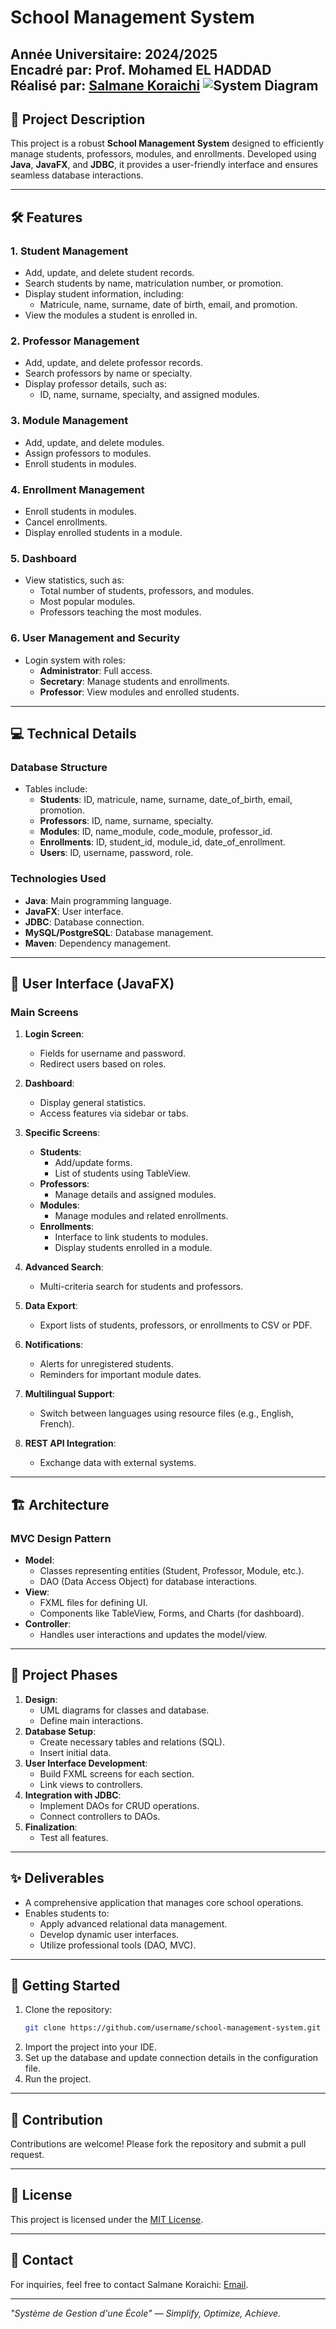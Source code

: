 # School Management System


**Année Universitaire**: 2024/2025  
**Encadré par**: Prof. Mohamed EL HADDAD  
**Réalisé par**: [Salmane Koraichi](#)
![System Diagram](diagram.jpg)
---

## 🎯 Project Description

This project is a robust **School Management System** designed to efficiently manage students, professors, modules, and enrollments. Developed using **Java**, **JavaFX**, and **JDBC**, it provides a user-friendly interface and ensures seamless database interactions.

---

## 🛠️ Features

### 1. **Student Management**
- Add, update, and delete student records.
- Search students by name, matriculation number, or promotion.
- Display student information, including:
  - Matricule, name, surname, date of birth, email, and promotion.
- View the modules a student is enrolled in.

### 2. **Professor Management**
- Add, update, and delete professor records.
- Search professors by name or specialty.
- Display professor details, such as:
  - ID, name, surname, specialty, and assigned modules.

### 3. **Module Management**
- Add, update, and delete modules.
- Assign professors to modules.
- Enroll students in modules.

### 4. **Enrollment Management**
- Enroll students in modules.
- Cancel enrollments.
- Display enrolled students in a module.

### 5. **Dashboard**
- View statistics, such as:
  - Total number of students, professors, and modules.
  - Most popular modules.
  - Professors teaching the most modules.

### 6. **User Management and Security**
- Login system with roles:
  - **Administrator**: Full access.
  - **Secretary**: Manage students and enrollments.
  - **Professor**: View modules and enrolled students.

---

## 💻 Technical Details

### **Database Structure**

- Tables include:
  - **Students**: ID, matricule, name, surname, date_of_birth, email, promotion.
  - **Professors**: ID, name, surname, specialty.
  - **Modules**: ID, name_module, code_module, professor_id.
  - **Enrollments**: ID, student_id, module_id, date_of_enrollment.
  - **Users**: ID, username, password, role.

### **Technologies Used**

- **Java**: Main programming language.
- **JavaFX**: User interface.
- **JDBC**: Database connection.
- **MySQL/PostgreSQL**: Database management.
- **Maven**: Dependency management.

---

## 🎨 User Interface (JavaFX)

### Main Screens
1. **Login Screen**:
   - Fields for username and password.
   - Redirect users based on roles.

2. **Dashboard**:
   - Display general statistics.
   - Access features via sidebar or tabs.

3. **Specific Screens**:
   - **Students**:
     - Add/update forms.
     - List of students using TableView.
   - **Professors**:
     - Manage details and assigned modules.
   - **Modules**:
     - Manage modules and related enrollments.
   - **Enrollments**:
     - Interface to link students to modules.
     - Display students enrolled in a module.

4. **Advanced Search**:
   - Multi-criteria search for students and professors.

5. **Data Export**:
   - Export lists of students, professors, or enrollments to CSV or PDF.

6. **Notifications**:
   - Alerts for unregistered students.
   - Reminders for important module dates.

7. **Multilingual Support**:
   - Switch between languages using resource files (e.g., English, French).

8. **REST API Integration**:
   - Exchange data with external systems.

---

## 🏗️ Architecture

### **MVC Design Pattern**

- **Model**:
  - Classes representing entities (Student, Professor, Module, etc.).
  - DAO (Data Access Object) for database interactions.
- **View**:
  - FXML files for defining UI.
  - Components like TableView, Forms, and Charts (for dashboard).
- **Controller**:
  - Handles user interactions and updates the model/view.

---

## 📅 Project Phases

1. **Design**:
   - UML diagrams for classes and database.
   - Define main interactions.
2. **Database Setup**:
   - Create necessary tables and relations (SQL).
   - Insert initial data.
3. **User Interface Development**:
   - Build FXML screens for each section.
   - Link views to controllers.
4. **Integration with JDBC**:
   - Implement DAOs for CRUD operations.
   - Connect controllers to DAOs.
5. **Finalization**:
   - Test all features.

---

## ✨ Deliverables

- A comprehensive application that manages core school operations.
- Enables students to:
  - Apply advanced relational data management.
  - Develop dynamic user interfaces.
  - Utilize professional tools (DAO, MVC).

---

## 🚀 Getting Started

1. Clone the repository:
   ```bash
   git clone https://github.com/username/school-management-system.git
   ```
2. Import the project into your IDE.
3. Set up the database and update connection details in the configuration file.
4. Run the project.

---

## 🤝 Contribution

Contributions are welcome! Please fork the repository and submit a pull request.

---

## 📜 License

This project is licensed under the [MIT License](LICENSE).

---

## 📧 Contact

For inquiries, feel free to contact Salmane Koraichi: [Email](mailto:salmane@example.com).

---

_"Système de Gestion d'une École" — Simplify, Optimize, Achieve._
